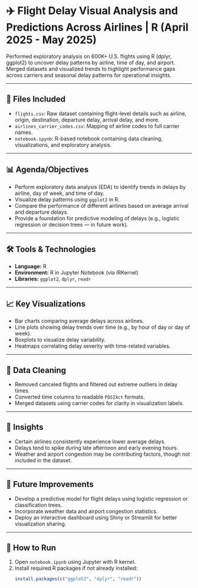 # ✈️ Flight Delay Visual Analysis and Predictions Across Airlines | R (April 2025 - May 2025)

Performed exploratory analysis on 600K+ U.S. flights using R (dplyr, ggplot2) to uncover delay patterns by airline, time of day, and airport. Merged datasets and visualized trends to highlight performance gaps across carriers and seasonal delay patterns for operational insights.

---

## 📂 Files Included

- `flights.csv`: Raw dataset containing flight-level details such as airline, origin, destination, departure delay, arrival delay, and more.
- `airlines_carrier_codes.csv`: Mapping of airline codes to full carrier names.
- `notebook.ipynb`: R-based notebook containing data cleaning, visualizations, and exploratory analysis.

---

## 📊 Agenda/Objectives

- Perform exploratory data analysis (EDA) to identify trends in delays by airline, day of week, and time of day.
- Visualize delay patterns using `ggplot2` in R.
- Compare the performance of different airlines based on average arrival and departure delays.
- Provide a foundation for predictive modeling of delays (e.g., logistic regression or decision trees — in future work).

---

## 🛠️ Tools & Technologies

- **Language:** R
- **Environment:** R in Jupyter Notebook (via IRKernel)
- **Libraries:** `ggplot2`, `dplyr`, `readr`

---

## 📈 Key Visualizations

- Bar charts comparing average delays across airlines.
- Line plots showing delay trends over time (e.g., by hour of day or day of week).
- Boxplots to visualize delay variability.
- Heatmaps correlating delay severity with time-related variables.

---

## 🧼 Data Cleaning

- Removed canceled flights and filtered out extreme outliers in delay times.
- Converted time columns to readable `POSIXct` formats.
- Merged datasets using carrier codes for clarity in visualization labels.

---

## 🧠 Insights

- Certain airlines consistently experience lower average delays.
- Delays tend to spike during late afternoon and early evening hours.
- Weather and airport congestion may be contributing factors, though not included in the dataset.

---

## 🚀 Future Improvements

- Develop a predictive model for flight delays using logistic regression or classification trees.
- Incorporate weather data and airport congestion statistics.
- Deploy an interactive dashboard using Shiny or Streamlit for better visualization sharing.

---

## 📌 How to Run

1. Open `notebook.ipynb` using Jupyter with R kernel.
2. Install required R packages if not already installed:
   ```R
   install.packages(c("ggplot2", "dplyr", "readr"))
